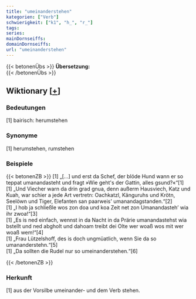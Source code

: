 ```yaml
---
title: "umeinanderstehen"
kategorien: ["Verb"]
schwierigkeit: ["k1", "h_", "r_"]
tags:
series:
mainDornseiffs:
domainDornseiffs:
url: "umeinanderstehen"
---
```


{{< betonenÜbs >}}
**Übersetzung:**  
{{< /betonenÜbs >}}

## Wiktionary [[+](https://de.wiktionary.org/wiki/umeinanderstehen)]

### Bedeutungen
[1] bairisch: herumstehen  

### Synonyme
[1] herumstehen, rumstehen  

### Beispiele
{{< betonenZB >}}
[1] „[…] und erst da Schef, der blöde Hund wann er so teppat umanandasteht und fragt »Wie geht's der Gattin, alles gsund?«“[1]  
[1] „Und Viecher warn da drin grad gnua, denn außerm Hausviech, Katz und Kuah, war schier a jede Art vertretn: Oachkatzl, Känguruhs und Krötn, Seelöwn und Tiger, Elefanten san paarweis' umanandagstanden.“[2]  
[1] „I hob ja schließle wos zon doa und koa Zeit net zon Umanandasteh’ wia ihr zwoa!“[3]  
[1] „Es is ned einfach, wennst in da Nacht in da Prärie umanandastehst wia bstellt und ned abgholt und dahoam treibt dei Olte wer woaß wos mit wer woaß wem!“[4]  
[1] „Frau Lützelshoff, des is doch ungmüatlich, wenn Sie da so umananderstehn.“[5]  
[1] „Da sollten die Rudel nur so umeinanderstehen.“[6]  

{{< /betonenZB >}}
### Herkunft
[1] aus der Vorsilbe umeinander- und dem Verb stehen.  


